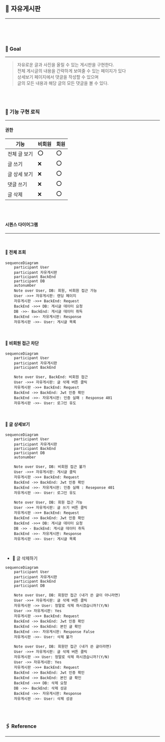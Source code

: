## 📱 자유게시판

---

<br>
<br>
<br>

### 🚀 Goal

---

> 자유로운 글과 사진을 올릴 수 있는 게시판을 구현한다.<br>
> 전체 게시글의 내용을 간략하게 보여줄 수 있는 페이지가 있다<br>
> 상세보기 페이지에서 댓글을 작성할 수 있으며<br>
> 글의 모든 내용과 해당 글의 모든 댓글을 볼 수 있다.<br>

<br>
<br>

### 🎯 기능 구현 로직

---

#### 권한

| 기능      | 비회원 | 회원  |
|---------|-----|-----|
| 전체 글 보기 | ⭕️  | ⭕️  |
| 글 쓰기    | ❌   | ⭕️  |
| 글 상세 보기 | ❌   | ⭕️  |
| 댓글 쓰기   | ❌   | ⭕️  |
| 글 삭제    | ❌   | ⭕️  |

<br>
<br>

#### 시퀀스 다이어그램

---

<br>

#### 🎯 전체 조회

```mermaid
sequenceDiagram
    participant User
    participant 자유게시판
    participant BackEnd
    participant DB
    autonumber
    Note over User, DB: 회원, 비회원 접근 가능
    User ->>+ 자유게시판: 렌딩 페이지
    자유게시판 ->>+ BackEnd: Request
    BackEnd ->>+ DB: 게시글 데이터 요청
    DB ->>- BackEnd: 게시글 데이터 취득
    BackEnd ->>- 자유게시판: Response
    자유게시판 ->>- User: 게시글 목록
```

<br>

#### 🎯 비회원 접근 차단

```mermaid
sequenceDiagram
    participant User
    participant 자유게시판
    participant BackEnd

    Note over User, BackEnd: 비회원 접근
    User ->>+ 자유게시판: 글 삭제 버튼 클릭
    자유게시판 ->>+ BackEnd: Request
    BackEnd ->> BackEnd: Jwt 인증 확인
    BackEnd ->>- 자유게시판: 인증 실패 : Response 401
    자유게시판 ->>- User: 로그인 유도

```

<br>

#### 🎯 글 상세보기

```mermaid
sequenceDiagram
    participant User
    participant 자유게시판
    participant BackEnd
    participant DB
    autonumber

    Note over User, DB: 비회원 접근 불가
    User ->>+ 자유게시판: 게시글 클릭
    자유게시판 ->>+ BackEnd: Request
    BackEnd ->> BackEnd: Jwt 인증 확인
    BackEnd ->>- 자유게시판: 인증 실패 : Reseponse 401
    자유게시판 ->>- User: 로그인 유도

    Note over User, DB: 회원 접근 가능
    User ->>+ 자유게시판: 글 쓰기 버튼 클릭
    자유게시판 ->>+ BackEnd: Request
    BackEnd ->> BackEnd: Jwt 인증 확인
    BackEnd ->>+ DB: 게시글 데이터 요청
    DB ->> - BackEnd: 게시글 데이터 취득
    BackEnd ->>- 자유게시판: Response
    자유게시판 ->>- User: 게시글 목록
```

<br>

- 🎯 글 삭제하기

```mermaid
sequenceDiagram
    participant User
    participant 자유게시판
    participant BackEnd
    participant DB

    Note over User, DB: 회원만 접근 (내가 쓴 글이 아니라면)
    User ->>+ 자유게시판: 글 삭제 버튼 클릭
    자유게시판 ->> User: 정말로 삭제 하시겠습니까?(Y/N)
    User ->> 자유게시판: Yes
    자유게시판 ->>+ BackEnd: Request
    BackEnd ->> BackEnd: Jwt 인증 확인
    BackEnd ->> BackEnd: 본인 글 확인
    BackEnd ->>- 자유게시판: Response False
    자유게시판 ->>- User: 삭제 불가

    Note over User, DB: 회원만 접근 (내가 쓴 글이라면)
    User ->>+ 자유게시판: 글 삭제 버튼 클릭
    자유게시판 ->> User: 정말로 삭제 하시겠습니까?(Y/N)
    User ->> 자유게시판: Yes
    자유게시판 ->>+ BackEnd: Request
    BackEnd ->> BackEnd: Jwt 인증 확인
    BackEnd ->> BackEnd: 본인 글 확인
    BackEnd ->>+ DB: 삭제 요청
    DB ->>- BackEnd: 삭제 성공
    BackEnd ->>- 자유게시판: Response
    자유게시판 ->>- User: 삭제 성공
```

<br>
<br>

### 🖇️ Reference

---